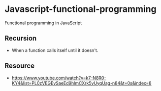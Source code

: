 # Javascript-functional-programming
Functional programming in JavaScript

## Recursion
- When a function calls itself until it doesn't.

## Resource
- https://www.youtube.com/watch?v=k7-N8R0-KY4&list=PL0zVEGEvSaeEd9hlmCXrk5yUyqUag-n84&t=0s&index=8
